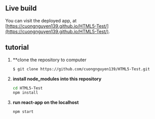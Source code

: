 ## Live build 

You can visit the deployed app, at [https://cuongnguyen139.github.io/HTML5-Test/](https://cuongnguyen139.github.io/HTML5-Test/).

## tutorial
1. **clone the repository to computer
    ```sh
    $ git clone https://github.com/cuongnguyen139/HTML5-Test.git
    ```
2. **install node_modules into this repository**
    ```sh
    cd HTML5-Test
    npm install
    ```
3. **run react-app on the localhost**
    ```sh
    npm start
    ````
